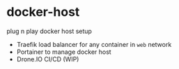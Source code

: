 # docker-host


 plug n play docker host setup

- Traefik load balancer for any container in `web` network
- Portainer to manage docker host
- Drone.IO CI/CD (WIP)

